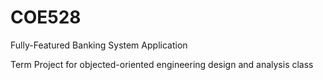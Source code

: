 # COE528

Fully-Featured Banking System Application

Term Project for objected-oriented engineering design and analysis class


